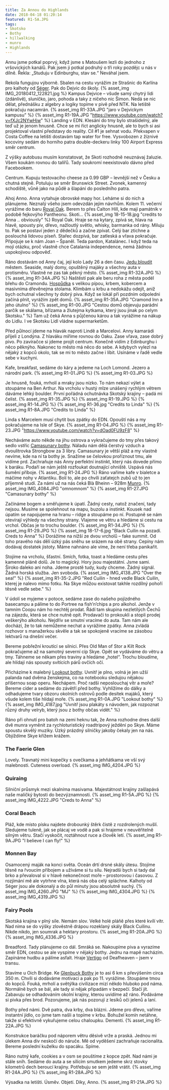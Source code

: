 ```yaml
---
title: Za Annou do Highlands
date: 2018-04-18 01:20:14
featured: R1-5A.JPG
tags:
- Skotsko
- Bothy
- hillwalking
- munro
- Highlands
---
```

Annu jsme potkal poprvý, když jsme s Matoušem lezli do jednoho z vršovických kanálů. Pak jsem ji potkal podruhý o tři roky pozdějc u nás v dílně. Řekla: „Studuju v Edinburghu, stav se.“ Neváhal jsem.

<!-- more -->
Rekola fungujou výborně. Sbalen na cestu vyrážim ze Strašnic do Karlína pro kalhoty od [Séger](http://segrasegra.cz). Pak do Dejvic do školy.
{% asset_img IMG_20180412_122821.jpg %}
Kampus Dejvice – všude samý chytrý lidi (zdánlivě), sluníčko, jaro, pohoda a taky z ničeho nic Šimon. Nedá se nic dělat, přednášku z algebry a logiky topíme v pivě před NTK. Na letiště pokračuju nacamrán.
{% asset_img R1-33A.JPG "jaro v Dejvickym kampusu" %}
{% asset_img R1-19A.JPG "https://www.youtube.com/watch?v=fXJc2NYwHjw" %}
Landing v EDN. Klesání do tmy bylo strašidelný, ale teď už je jenom hnusně. Chce se mi říct anglicky hnusně, ale to bych si asi projektoval vlastní představy do reality. Cíl #1 je sehnat vodu. Překvapen v Costa Coffee na letišti dostavám tap water for free. Vysvobozen z žíznivé kocoviny sedám do horního patra double-deckeru linky 100 Airport Express směr centrum.

Z výšky autobusu musím konstatovat, že Skoti rozhodně neuznávaj žaluzie. Všem koukám rovnou do talířů. Tady soukromí neexistovalo dávno před Facebookem.

Centrum. Kupuju testovacího cheese za 0.99 GBP – levnější než v Česku a chutná stejně. Potuluju se směr Brunswick Street. Zvonek, kamenný schodiště, vůně jako na půdě a šlapání do posledního patra.

Ahoj Anno.
Anna vytahuje obrovské mapy hor. Leháme si do nich a plánujeme. Neznalý všeho jsem odevzdán jejím návrhům. Kolem 11. večerní vyrážíme do baru [Royal Oak](https://www.tripadvisor.cz/Attraction_Review-g186525-d1897272-Reviews-The_Royal_Oak-Edinburgh_Scotland.html). Berem to přes Calton Hill, kde mají památník v podobě fejkovýho Pantheonu. Skoti…
{% asset_img 18-15-18.jpg "credits to Anna .. obviously" %}
Royal Oak. Hraje se na kytary, zpívá se, hlava na hlavě, spousty piv, dřevo, nažloutlý světlo, whisky, barmanka od rány. Miluju to. Pak se postaví jeden z dědečků a začne zpívat. Celý bar ztichne a poslouchá lidovou píseň. Stařec dozpívá, bar zatleská a vřava pokračuje. Připojuje se k nám Joan – Španěl. Teda pardon, Katalánec. I když teda na mojí otázku, proč vlastně chce Catalania independence, nemá žádnou uspokojivou odpověď.

Ráno dostávám od Anny čaj, její kolo Lady 26 a den času. [Jedu bloudit](https://www.strava.com/activities/1506344348) městem. Seaside, malý domy, opuštěný majáky a všechny auta v protisměru. Vlastně ne zas tak pěkný město. 
{% asset_img R1-32A.JPG %}
{% asset_img R1-34A.JPG %}
Naštěstí pak ale beru roha z města podél břehu do Cramondu. [Hospůdka](https://www.tripadvisor.cz/Restaurant_Review-g186525-d2432330-Reviews-The_Cramond_Inn-Edinburgh_Scotland.html) s velikou pípou, krbem, kobercem a masivníma dřevěnejma stolama. Klimbám u krbu a nedokážu odejít, aniž bych ochutnal všechny ty dobrý piva. Když se lokál při pozdním odpoledni začíná plnit, vyrážím zpět domů.
{% asset_img R1-35A.JPG "Cramond Inn a jeho útulno" %}
{% asset_img R1-00.JPG "Cestou domů objevuju parádní parčík se skálama, břízama a žlutejma kytkama, který jsou jinak po celym Skotsku." %}
Tam už čeká Anna s půjčenou károu a tak vyrážíme na nákup do Lidlu. I ve Skotsku Lidl vládne supermarketům.

Před půlnocí jdeme na hlavák naproti Lindě a Marcelovi. Anny kamarádi přijeli z Londýna. Z hlaváku míříme rovnou do Oaku. Zase vřava, zase dobrý pivo. Po zavíračce si jdeme projít centrum. Konečně vidím z Edinburghu i něco pěknýho. Nakonec to město má něco do sebe. A kdybych vylezl na nějaký z kopců okolo, tak se mi to město začne i líbit. Usínáme v řadě vedle sebe v kuchyni. 

Kafe, breakfast, sedáme do káry a jedeme na Loch Lomond. Jezero a národní park.
{% asset_img R1-01.JPG %}
{% asset_img R1-03.JPG %}

Je hnusně, fouká, mrholí a mraky jsou nízko. To nám nekazí výlet a stoupáme na Ben Arthur. Na vrcholu v hustý mlze unášený rychlým větrem dáváme lehký boulder. První pořádná ochutnávka Skotský krajiny – padá mi čelist.
{% asset_img R1-35.JPG %}
{% asset_img R1-19.JPG %}
{% asset_img R1-14.JPG %}
{% asset_img R1-36.jpg "Credits to Linda" %}
{% asset_img R1-8A.JPG "Credits to Linda" %}

Linda s Marcelem musí chytit bus zpátky do EDN. Opouští nás a my pokračujeme na Isle of Skye.
{% asset_img R1-04.JPG %}
{% asset_img R1-23.JPG "https://www.youtube.com/watch?v=dOad0FU9zF8" %}

Necháváme auto někde na jihu ostrova a vykračujeme do tmy přes takový sedlo vstříc [Camasunary bothy](https://www.mountainbothies.org.uk/bothies/north-west-highlands-islands/camasunary/). Náladu nám dělá čerstvý vzduch a dvoulitrovka Strongbow za 3 libry. Camasunary je větší pláž a my vlastně nevíme, kde na ní ta bothy je. Snažíme se čelovkou proříznout tmu, ale vidíme prd. Zachraňuje nás Anny perfektní instinkt, který nás dovede přímo k baráku. Podaří se nám ještě rozfoukat doutnající ohniště. Uspává nás šumění příboje.
{% asset_img R1-24.JPG %}
Ráno vaříme kafe v bialetce a máčíme nohy v Atlantiku. Bolí to, ale po chvíli zaťatejch zubů už to jen příjemně studí. Za námi už na nás čeká Blà Bheinn – 928m [Munro](https://cs.wikipedia.org/wiki/Munro).
{% asset_img IMG_4084.JPG "omnomnom" %}
{% asset_img R1-27.JPG "Camasunary bothy" %}

Začínáme bogem a směřujeme k úpatí. Žádný cesty, natož značení, tady nejsou. Musíme se spolehnout na mapu, buzolu a instinkt. Kousek nad úpatím se napojujeme na hranu – ridge a stoupáme po ní. Postupně se nám otevírají výhledy na všechny strany. Vlajeme ve větru a hledáme si cestu na vrchol. Občas je to trochu boulder.
{% asset_img R1-34.JPG %}
{% asset_img R1-29.JPG %}
{% asset_img 18-17-6.jpg "Black Cuilin na pozadí. Creds to Anna" %}
Dorážíme na nižší ze dvou vrcholů – fake summit. Od toho pravého nás dělí úzký pás sněhu se srázem na obě strany. Cepíny nám dodávaj dostatek jistoty. Máme nahnáno ale víme, že není třeba panikařit. 

Stojíme na vrcholu, šťastní. Smích, fotka, toast a hledáme cestu přes kamenné pláně dolů. Je to magický. Hory jsou majestátní. Jsme sami. Široko daleko ani noha. Jdeme prostě tudy, kudy chceme. Žádný signál. Žádná horská služba. Jen svoboda.
{% asset_img IMG_4138.JPG "Over the sea!" %}
{% asset_img R1-35-2.JPG "Red Cuilin - hned vedle Black Cuilin, kterej je nalevo mimo fotku. Na Skye můžou existovat takhle rozdílný pohoří těsně vedle sebe." %}

V údolí se myjeme v potoce, sedáme zase do našeho pojízdného basecampu a pálíme to do Portree na fish’n’chips a pro alkohol. Jenže v tamním Coopu nám ho nechtěj prodat. Řádí tam skupina nezletilých Čechů na zájezdu, která se chce nutně opít. Prodavači to prokoukli a stopli prodej veškerýho alkoholu. Nejdřív se smutní vracíme do auta. Tam nám ale dochází, že to tak nemůžeme nechat a vyrážíme zpátky. Anna zvládá rozhovor s manažerkou skvěle a tak se spokojeně vracíme se zásobou lektvarů na dnešní večer.

Bereme pobřežní kroutící se silnici. Přes Old Man of Stor a Kilt Rock pokračujeme až na samotný severní cíp Skye. Opět se vydáváme do větru a tmy. Táhneme se někam přes traviny a hledáme „hotel“. Trochu bloudíme, ale hlídají nás spousty svítících párů ovčích očí.

Přicházíme k malebný [Lookout bothy](https://www.mountainbothies.org.uk/bothies/north-west-highlands-islands/lookout-rubha-hunish/). Uvnitř je plno, volná je jen užší palanda nad dvěma ženskejma, co na notebooku sledujou nějakou příšernou soap operu. Nechápem. Proč radši neposlouchaj vítr a moře? Bereme cider a sedáme do závětří před bothy. Vyhlížíme do dálky a odhadujeme tvary obzoru okolních ostrovů podle desítek majáků, který všude kolem tiše hlídají moře.
{% asset_img R1-0A.JPG "Lookout bothy" %}
{% asset_img IMG_4187.jpg "Uvnitř jsou plakáty s návodem, jak rozpoznat různý druhy velryb, který jsou z bothy občas vidět." %}

Ráno při ohnutí pro batoh na zemi heknu tak, že Anna rozhodne dnes další dvě munra vyměnit za rychloturistický roadtripový ježdění po Skye. Máme spoustu skvělý muziky. Úzký prázdný silničky jakoby čekaly jen na nás. Objíždíme Skye křížem krážem.

### The Faerie Glen ###
Lovely. Travnatý mini kopečky s ovečkama a jehňátkama ve vší svý malebnosti. Cuteness overload.
{% asset_img IMG_4204.JPG %}

### Quiraing ###
Silniční průsmyk mezi skalníma masivama. Majestátnost krajiny zašlapává naše maličký bytosti do bezvýznamnosti.
{% asset_img R1-5A.JPG %}
{% asset_img IMG_4222.JPG "Creds to Anna" %}

### Coral Beach ###
Pláž, kde místo písku najdete drobounký štěrk čistě z rozdrolených mušlí. Sledujeme tuleně, jak se plácaj ve vodě a pak si hrajeme v neuvěřitelně silným větru. Stačí vyskočit, roztáhnout ruce a člověk letí.
{% asset_img R1-9A.JPG "I believe I can fly!" %}

### Monnen Bay ###
Osamocený maják na konci světa. Oceán drtí drsné skály útesu. Stojíme těsně na řvoucím příbojem a užíváme si tu sílu. Nejradši bych si tady dal brko a převaloval si v hlavě nekonečnost moře – prostorovou i časovou. Z rozjímání mě ale vytrhne vlna, která nás oba celý spláchne. Kalhoty od Séger jsou ale dokonalý a do půl minuty jsou absolutně suchý.
{% asset_img IMG_4260.JPG "MJ" %}
{% asset_img IMG_4304.JPG %}
{% asset_img IMG_4319.JPG %}

### Fairy Pools ###
Skotská krajina v plný síle. Nemám slov. Velké holé pláňě přes které kvílí vítr. Nad nima se do výšky zlověstně drápou rozeklaný skály Black Cuilinu. Nikde nikdo, jen soumrak a hektary prostoru.
{% asset_img R1-20A.JPG %}
{% asset_img IMG_4336.JPG %}

Breadford. Tady plánujeme co dál. Smráká se. Nakoupíme piva a vyrazíme směr EDN, cestou se ale vyspíme v nějaký bothy. Jednu na mapě nacházím. Zapínáme hudbu a pálíme asfalt. Hraje [Vertigo](https://www.youtube.com/watch?v=IpblqUh_C24) od Deafheaven – jsem v transu.

Stavíme u Oich Bridge. Ke [Glenbuck Bothy](https://www.mountainbothies.org.uk/bothies/central-highlands/glenbuck/) je to asi 6 km s převýšením circa 350 m. Chvíli si dodáváme motivaci a pak po 11. vyrážíme. Stoupáme tmou do kopců. Fouká, mrholí a světýlka civilizace mizí někdo hluboko pod náma. Normálně bych se bál, ale tady si nějak připadám v bezpečí. Stačí jít. Zabavuju se odhadováním okolní krajiny, kterou uvidíme až ráno. Podáváme si pivka přes brod. Pozorujeme, jak nás pozorují z lesíků oči jelenů a laní.

Bothy před námi. Dvě patra, dva krby, dva blázni. Jdeme pro dřevo, vaříme instantní jídlo, co jsme tam našli a topíme v krbu. Bohužel komín netáhne, takže si efektivně vykuřujeme celou chaloupku. Dementi.
{% asset_img R1-22A.JPG %}

Konstrukce baráčku pod náporem větru děsivě vrže a praská. Jednou mi úlekem Anna div neskočí do náruče. Mě od vyděšení zachraňuje racionalita. Bereme poslední kuželku do spacáku. Spíme.

Ráno nutný kafe, cookies a v osm se pouštíme z kopce zpět. Nad námi je stále sníh. Sedáme do auta a se sílícím smutkem jedeme skrz stovky kilometrů dech beroucí krajiny. Potřebuju se sem ještě vrátit.
{% asset_img R1-24A.JPG %}
{% asset_img R1-28A.JPG %}

Výsadka na letišti. Úsměv. Objetí. Díky, Anno.
{% asset_img R1-21A.JPG %}
